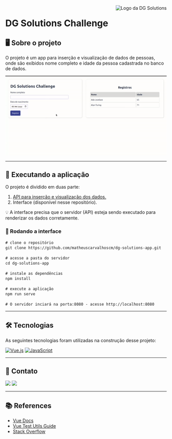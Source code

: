 <a href="https://dgsolutions.com.br/" target="_blank">
  <img src="https://dgsolutions.com.br/wp-content/uploads/2021/04/logo-dg-solutions-branca.png.webp" alt="Logo da DG Solutions" align="right">
</a>

# DG Solutions Challenge

## 🖥 Sobre o projeto

O projeto é um app para inserção e visualização de dados de pessoas, onde são exibidos nome completo e idade da pessoa cadastrada no banco de dados.

<img src="./src/assets/demonstration.gif" alt="Demonstração do app">

---

## 🚀 Executando a aplicação

O projeto é dividido em duas parte:

1. [API para inserção e visualização dos dados.](https://github.com/matheuscarvalhoscm/dg-solutions-api)
2. Interface (disponível nesse repositório).

💡️ A interface precisa que o servidor (API) esteja sendo executado para renderizar os dados corretamente.

### **🎲️ Rodando a interface**

~~~
# clone o repositório
git clone https://github.com/matheuscarvalhoscm/dg-solutions-app.git

# acesse a pasta do servidor
cd dg-solutions-app

# instale as dependências
npm install

# execute a aplicação
npm run serve

# O servidor inciará na porta:8080 - acesse http://localhost:8080
~~~
---
## 🛠️ Tecnologias
As seguintes tecnologias foram utilizadas na construção desse projeto:

[![Vue.js](https://img.shields.io/badge/vuejs-%2335495e.svg?style=for-the-badge&logo=vuedotjs&logoColor=fff&color=17366f)](https://vuejs.org/)
[![JavaScript](https://img.shields.io/badge/javascript-%23323330.svg?style=for-the-badge&logo=javascript&logoColor=fff&color=17366f)](https://developer.mozilla.org/pt-BR/docs/Web/JavaScript)

---

## 📧 Contato
[![](https://img.shields.io/badge/LinkedIn-0077B5?style=for-the-badge&logo=linkedin&logoColor=white&color=17366F)](https://www.linkedin.com/in/matheuscarvalhoscm/)
[![](https://img.shields.io/badge/Gmail-D14836?style=for-the-badge&logo=gmail&logoColor=white&color=17366F)](mailtto:matheuscarvalhoscm@gmail.com)

---

## 📚 References
- [Vue Docs](https://vuejs.org/guide/introduction.html)
- [Vue Test Utils Guide](https://v1.test-utils.vuejs.org/guides/#getting-started)
- [Stack Overflow](https://stackoverflow.com/)